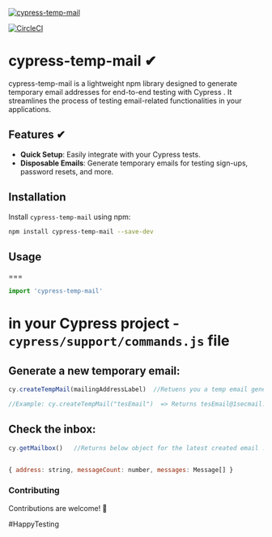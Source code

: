 [![cypress-temp-mail](https://github.com/madhusaran/cypress-temp-mail/actions/workflows/node.js.yml/badge.svg?branch=main)](https://github.com/madhusaran/cypress-temp-mail/actions/workflows/node.js.yml)

[![CircleCI](https://dl.circleci.com/status-badge/img/circleci/EUWyif5YN84SKhaNfWiKfp/SKcU1Ac4pexEmmk3agK539/tree/main.svg?style=svg)](https://dl.circleci.com/status-badge/redirect/circleci/EUWyif5YN84SKhaNfWiKfp/SKcU1Ac4pexEmmk3agK539/tree/main)

# cypress-temp-mail ✔
cypress-temp-mail is a lightweight npm library designed to generate temporary email addresses for end-to-end testing with Cypress . It streamlines the process of testing email-related functionalities in your applications.

## Features ✔

- **Quick Setup**: Easily integrate with your Cypress tests.
- **Disposable Emails**: Generate temporary emails for testing sign-ups, password resets, and more.


## Installation

Install `cypress-temp-mail` using npm:

```bash 
npm install cypress-temp-mail --save-dev
```

## Usage
===
```javascript
import 'cypress-temp-mail'
```
in your Cypress project  - `cypress/support/commands.js` file
===
## Generate a new temporary email:

```javascript
cy.createTempMail(mailingAddressLabel)  //Retuens you a temp email generated using provided mailingAddressLabel

//Example: cy.createTempMail("tesEmail")  => Returns tesEmail@1secmail.com
``` 

## Check the inbox:

```javascript
cy.getMailbox()   //Returns below object for the latest created email . 

```
```javascript

{ address: string, messageCount: number, messages: Message[] }

```

### Contributing
Contributions are welcome! 🙏

#HappyTesting
